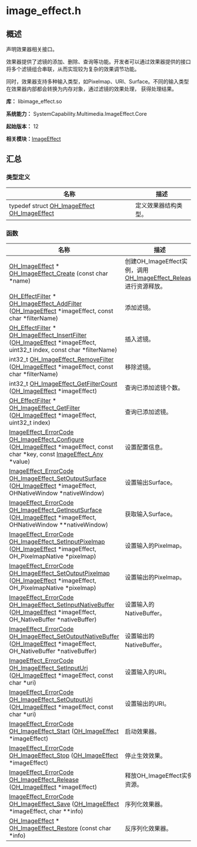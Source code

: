 # image_effect.h


## 概述

声明效果器相关接口。

效果器提供了滤镜的添加、删除、查询等功能。开发者可以通过效果器提供的接口将多个滤镜组合串联，从而实现较为复杂的效果调节功能。

同时，效果器支持多种输入类型，如Pixelmap、URI、Surface。不同的输入类型在效果器内部都会转换为内存对象，通过滤镜的效果处理， 获得处理结果。

**库：** libimage_effect.so

**系统能力：** SystemCapability.Multimedia.ImageEffect.Core

**起始版本：** 12

**相关模块：**[ImageEffect](_image_effect.md)


## 汇总


### 类型定义

| 名称 | 描述 | 
| -------- | -------- |
| typedef struct [OH_ImageEffect](_image_effect.md#oh_imageeffect) [OH_ImageEffect](_image_effect.md#oh_imageeffect) | 定义效果器结构类型。  | 


### 函数

| 名称 | 描述 | 
| -------- | -------- |
| [OH_ImageEffect](_image_effect.md#oh_imageeffect) \* [OH_ImageEffect_Create](_image_effect.md#oh_imageeffect_create) (const char \*name) | 创建OH_ImageEffect实例，调用[OH_ImageEffect_Release](_image_effect.md#oh_imageeffect_release)进行资源释放。  | 
| [OH_EffectFilter](_image_effect.md#oh_effectfilter) \* [OH_ImageEffect_AddFilter](_image_effect.md#oh_imageeffect_addfilter) ([OH_ImageEffect](_image_effect.md#oh_imageeffect) \*imageEffect, const char \*filterName) | 添加滤镜。  | 
| [OH_EffectFilter](_image_effect.md#oh_effectfilter) \* [OH_ImageEffect_InsertFilter](_image_effect.md#oh_imageeffect_insertfilter) ([OH_ImageEffect](_image_effect.md#oh_imageeffect) \*imageEffect, uint32_t index, const char \*filterName) | 插入滤镜。  | 
| int32_t [OH_ImageEffect_RemoveFilter](_image_effect.md#oh_imageeffect_removefilter) ([OH_ImageEffect](_image_effect.md#oh_imageeffect) \*imageEffect, const char \*filterName) | 移除滤镜。  | 
| int32_t [OH_ImageEffect_GetFilterCount](_image_effect.md#oh_imageeffect_getfiltercount) ([OH_ImageEffect](_image_effect.md#oh_imageeffect) \*imageEffect) | 查询已添加滤镜个数。  | 
| [OH_EffectFilter](_image_effect.md#oh_effectfilter) \* [OH_ImageEffect_GetFilter](_image_effect.md#oh_imageeffect_getfilter) ([OH_ImageEffect](_image_effect.md#oh_imageeffect) \*imageEffect, uint32_t index) | 查询已添加滤镜。  | 
| [ImageEffect_ErrorCode](_image_effect.md#imageeffect_errorcode) [OH_ImageEffect_Configure](_image_effect.md#oh_imageeffect_configure) ([OH_ImageEffect](_image_effect.md#oh_imageeffect) \*imageEffect, const char \*key, const [ImageEffect_Any](_image_effect___any.md) \*value) | 设置配置信息。  | 
| [ImageEffect_ErrorCode](_image_effect.md#imageeffect_errorcode) [OH_ImageEffect_SetOutputSurface](_image_effect.md#oh_imageeffect_setoutputsurface) ([OH_ImageEffect](_image_effect.md#oh_imageeffect) \*imageEffect, OHNativeWindow \*nativeWindow) | 设置输出Surface。  | 
| [ImageEffect_ErrorCode](_image_effect.md#imageeffect_errorcode) [OH_ImageEffect_GetInputSurface](_image_effect.md#oh_imageeffect_getinputsurface) ([OH_ImageEffect](_image_effect.md#oh_imageeffect) \*imageEffect, OHNativeWindow \*\*nativeWindow) | 获取输入Surface。  | 
| [ImageEffect_ErrorCode](_image_effect.md#imageeffect_errorcode) [OH_ImageEffect_SetInputPixelmap](_image_effect.md#oh_imageeffect_setinputpixelmap) ([OH_ImageEffect](_image_effect.md#oh_imageeffect) \*imageEffect, OH_PixelmapNative \*pixelmap) | 设置输入的Pixelmap。  | 
| [ImageEffect_ErrorCode](_image_effect.md#imageeffect_errorcode) [OH_ImageEffect_SetOutputPixelmap](_image_effect.md#oh_imageeffect_setoutputpixelmap) ([OH_ImageEffect](_image_effect.md#oh_imageeffect) \*imageEffect, OH_PixelmapNative \*pixelmap) | 设置输出的Pixelmap。  | 
| [ImageEffect_ErrorCode](_image_effect.md#imageeffect_errorcode) [OH_ImageEffect_SetInputNativeBuffer](_image_effect.md#oh_imageeffect_setinputnativebuffer) ([OH_ImageEffect](_image_effect.md#oh_imageeffect) \*imageEffect, OH_NativeBuffer \*nativeBuffer) | 设置输入的NativeBuffer。  | 
| [ImageEffect_ErrorCode](_image_effect.md#imageeffect_errorcode) [OH_ImageEffect_SetOutputNativeBuffer](_image_effect.md#oh_imageeffect_setoutputnativebuffer) ([OH_ImageEffect](_image_effect.md#oh_imageeffect) \*imageEffect, OH_NativeBuffer \*nativeBuffer) | 设置输出的NativeBuffer。  | 
| [ImageEffect_ErrorCode](_image_effect.md#imageeffect_errorcode) [OH_ImageEffect_SetInputUri](_image_effect.md#oh_imageeffect_setinputuri) ([OH_ImageEffect](_image_effect.md#oh_imageeffect) \*imageEffect, const char \*uri) | 设置输入的URI。  | 
| [ImageEffect_ErrorCode](_image_effect.md#imageeffect_errorcode) [OH_ImageEffect_SetOutputUri](_image_effect.md#oh_imageeffect_setoutputuri) ([OH_ImageEffect](_image_effect.md#oh_imageeffect) \*imageEffect, const char \*uri) | 设置输出的URI。  | 
| [ImageEffect_ErrorCode](_image_effect.md#imageeffect_errorcode) [OH_ImageEffect_Start](_image_effect.md#oh_imageeffect_start) ([OH_ImageEffect](_image_effect.md#oh_imageeffect) \*imageEffect) | 启动效果器。  | 
| [ImageEffect_ErrorCode](_image_effect.md#imageeffect_errorcode) [OH_ImageEffect_Stop](_image_effect.md#oh_imageeffect_stop) ([OH_ImageEffect](_image_effect.md#oh_imageeffect) \*imageEffect) | 停止生效效果。  | 
| [ImageEffect_ErrorCode](_image_effect.md#imageeffect_errorcode) [OH_ImageEffect_Release](_image_effect.md#oh_imageeffect_release) ([OH_ImageEffect](_image_effect.md#oh_imageeffect) \*imageEffect) | 释放OH_ImageEffect实例资源。  | 
| [ImageEffect_ErrorCode](_image_effect.md#imageeffect_errorcode) [OH_ImageEffect_Save](_image_effect.md#oh_imageeffect_save) ([OH_ImageEffect](_image_effect.md#oh_imageeffect) \*imageEffect, char \*\*info) | 序列化效果器。  | 
| [OH_ImageEffect](_image_effect.md#oh_imageeffect) \* [OH_ImageEffect_Restore](_image_effect.md#oh_imageeffect_restore) (const char \*info) | 反序列化效果器。  | 
